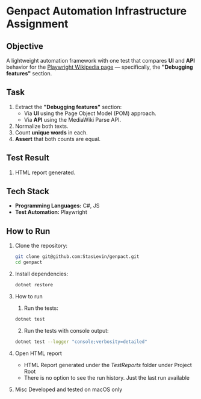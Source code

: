 # Genpact Automation Infrastructure Assignment

## Objective
A lightweight automation framework with one test that compares **UI** and **API** behavior for the [Playwright Wikipedia page](https://en.wikipedia.org/wiki/Playwright_(software)) — specifically, the **"Debugging features"** section.

## Task
1. Extract the **"Debugging features"** section:
   - Via **UI** using the Page Object Model (POM) approach.
   - Via **API** using the MediaWiki Parse API.
2. Normalize both texts.
3. Count **unique words** in each.
4. **Assert** that both counts are equal.

## Test Result
1. HTML report generated.

## Tech Stack
- **Programming Languages:** C#, JS
- **Test Automation:** Playwright

## How to Run
1. Clone the repository:
   ```bash
   git clone git@github.com:StasLevin/genpact.git
   cd genpact
   ```

2. Install dependencies:
   ```bash
   dotnet restore
   ```

3. How to run
   1. Run the tests:
   ```bash
   dotnet test
   ```
   2. Run the tests with console output:
   ```bash
   dotnet test --logger "console;verbosity=detailed"
   ```

4. Open HTML report
   - HTML Report generated under the *TestReports* folder under Project Root
   - There is no option to see the run history. Just the last run available

5. Misc
   Developed and tested on macOS only
